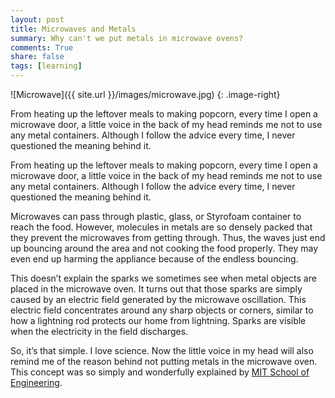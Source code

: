 ```yaml
---
layout: post
title: Microwaves and Metals
summary: Why can't we put metals in microwave ovens?
comments: True
share: false
tags: [learning]
---
```


![Microwave]({{ site.url }}/images/microwave.jpg)
{: .image-right}

From heating up the leftover meals to making popcorn, every time I open a microwave door, a little voice in the back of my head reminds me not to use any metal containers. Although I follow the advice every time, I never questioned the meaning behind it.

From heating up the leftover meals to making popcorn, every time I open a microwave door, a little voice in the back of my head reminds me not to use any metal containers. Although I follow the advice every time, I never questioned the meaning behind it.

Microwaves can pass through plastic, glass, or Styrofoam container to reach the food. However, molecules in metals are so densely packed that they prevent the microwaves from getting through. Thus, the waves just end up bouncing around the area and not cooking the food properly. They may even end up harming the appliance because of the endless bouncing.

This doesn’t explain the sparks we sometimes see when metal objects are placed in the microwave oven. It turns out that those sparks are simply caused by an electric field generated by the microwave oscillation. This electric field concentrates around any sharp objects or corners, similar to how a lightning rod protects our home from lightning. Sparks are visible when the electricity in the field discharges.

So, it’s that simple. I love science. Now the little voice in my head will also remind me of the reason behind not putting metals in the microwave oven. This concept was so simply and wonderfully explained by [MIT School of Engineering](https://engineering.mit.edu/ask/why-can%E2%80%99t-we-put-metal-objects-microwave).
